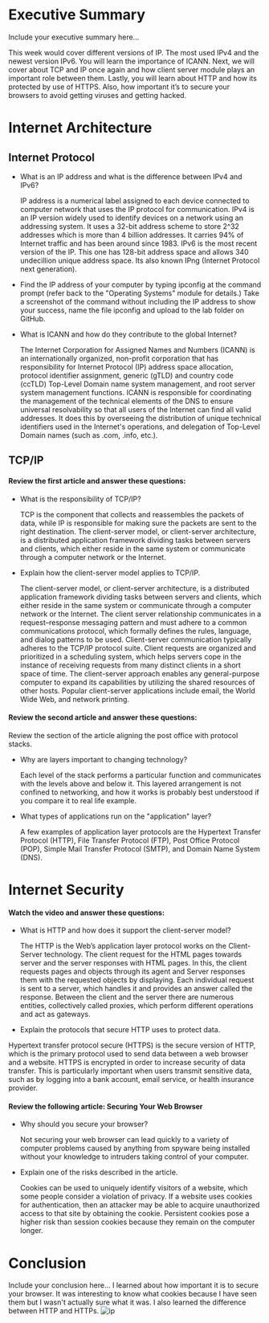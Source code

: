 # Executive Summary
Include your executive summary here...

  This week would cover different versions of IP. The most used IPv4 and the newest version IPv6. You will learn the importance of ICANN. Next, we will cover about TCP and IP once again and how client server module plays an important role between them. Lastly, you will learn about HTTP and how its protected by use of HTTPS. Also, how important it’s to secure your browsers to avoid getting viruses and getting hacked. 
# Internet Architecture

## Internet Protocol
* What is an IP address and what is the difference between IPv4 and IPv6? 

  IP address is a numerical label assigned to each device connected to computer network that uses the IP protocol for communication. IPv4 is an IP version widely used to identify devices on a network using an addressing system. It uses a 32-bit address scheme to store 2^32 addresses which is more than 4 billion addresses. It carries 94% of Internet traffic and has been around since 1983. IPv6 is the most recent version of the IP. This one has 128-bit address space and allows 340 undecillion unique address space. Its also known IPng (Internet Protocol next generation).
* Find the IP address of your computer by typing ipconfig at the command prompt (refer back to the "Operating Systems" module for details.) 
  Take a screenshot of the command without including the IP address to show your success, name the file ipconfig and upload to the lab folder on GitHub. 
* What is ICANN and how do they contribute to the global Internet? 

   The Internet Corporation for Assigned Names and Numbers (ICANN) is an internationally organized, non-profit corporation that has responsibility for Internet Protocol (IP) address space allocation, protocol identifier assignment, generic (gTLD) and country code (ccTLD) Top-Level Domain name system management, and root server system management functions. ICANN is responsible for coordinating the management of the technical elements of the DNS to ensure universal resolvability so that all users of the Internet can find all valid addresses. It does this by overseeing the distribution of unique technical identifiers used in the Internet's operations, and delegation of Top-Level Domain names (such as .com, .info, etc.).
## TCP/IP

#### Review the first article and answer these questions:
* What is the responsibility of TCP/IP? 

  TCP is the component that collects and reassembles the packets of data, while IP is responsible for making sure the packets are sent to the right destination.
The client-server model, or client-server architecture, is a distributed application framework dividing tasks between servers and clients, which either reside in the same system or communicate through a computer network or the Internet. 

* Explain how the client-server model applies to TCP/IP. 

  The client-server model, or client-server architecture, is a distributed application framework dividing tasks between servers and clients, which either reside in the same system or communicate through a computer network or the Internet. The client server relationship communicates in a request–response messaging pattern and must adhere to a common communications protocol, which formally defines the rules, language, and dialog patterns to be used. Client-server communication typically adheres to the TCP/IP protocol suite. Client requests are organized and prioritized in a scheduling system, which helps servers cope in the instance of receiving requests from many distinct clients in a short space of time. The client-server approach enables any general-purpose computer to expand its capabilities by utilizing the shared resources of other hosts. Popular client-server applications include email, the World Wide Web, and network printing.

#### Review the second article and answer these questions:
Review the section of the article aligning the post office with protocol stacks.  
* Why are layers important to changing technology? 

  Each level of the stack performs a particular function and communicates with the levels above and below it.
This layered arrangement is not confined to networking, and how it works is probably best understood if you compare it to real life example.
* What types of applications run on the "application" layer?

   A few examples of application layer protocols are the Hypertext Transfer Protocol (HTTP), File Transfer Protocol (FTP), Post Office Protocol (POP), Simple Mail Transfer Protocol (SMTP), and Domain Name System (DNS).  

# Internet Security
#### Watch the video and answer these questions:
* What is HTTP and how does it support the client-server model? 

  The HTTP is the Web’s application layer protocol works on the Client-Server technology. The client request for the HTML pages towards server and the server responses with HTML pages. In this, the client requests pages and objects through its agent and Server responses them with the requested objects by displaying. Each individual request is sent to a server, which handles it and provides an answer called the response. Between the client and the server there are numerous entities, collectively called proxies, which perform different operations and act as gateways.
* Explain the protocols that secure HTTP uses to protect data.  

Hypertext transfer protocol secure (HTTPS) is the secure version of HTTP, which is the primary protocol used to send data between a web browser and a website. HTTPS is encrypted in order to increase security of data transfer. This is particularly important when users transmit sensitive data, such as by logging into a bank account, email service, or health insurance provider.

#### Review the following article: Securing Your Web Browser 
* Why should you secure your browser? 

  Not securing your web browser can lead quickly to a variety of computer problems caused by anything from spyware being installed without your knowledge to intruders taking control of your computer.
* Explain one of the risks described in the article. 

  Cookies can be used to uniquely identify visitors of a website, which some people consider a violation of privacy. If a website uses cookies for authentication, then an attacker may be able to acquire unauthorized access to that site by obtaining the cookie. Persistent cookies pose a higher risk than session cookies because they remain on the computer longer.
 
# Conclusion
Include your conclusion here...
  I learned about how important it is to secure your browser. It was interesting to know what cookies because I have seen them but I wasn't actually sure what it was. I also learned the difference between HTTP and HTTPs. 
  ![ip](https://user-images.githubusercontent.com/89600138/140628843-efede290-19f0-4b6c-b319-bae5c9cba1f7.PNG)

  
